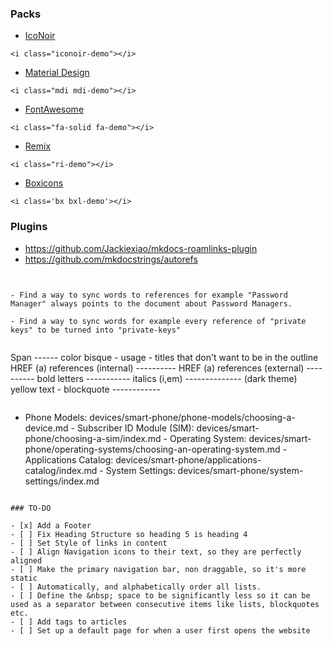 
### Packs


- [IcoNoir](https://iconoir.com/)

```
<i class="iconoir-demo"></i>
```

- [Material Design](https://pictogrammers.com/library/mdi/)

```
<i class="mdi mdi-demo"></i>
```

- [FontAwesome](https://fontawesome.com/v6/search?o=r&m=free)

```
<i class="fa-solid fa-demo"></i>
```

- [Remix](https://remixicon.com/)

```
<i class="ri-demo"></i>
```

- [Boxicons](https://boxicons.com/)

```
<i class='bx bxl-demo'></i> 
```

### Plugins


- https://github.com/Jackiexiao/mkdocs-roamlinks-plugin
- https://github.com/mkdocstrings/autorefs


```


- Find a way to sync words to references for example "Password Manager" always points to the document about Password Managers.

- Find a way to sync words for example every reference of "private keys" to be turned into "private-keys"


```

Span ------ color bisque - usage - titles that don't want to be in the outline
HREF (a) references (internal) ---------- 
HREF (a) references (external) ----------
bold letters -----------
italics (i,em) -------------- (dark theme) yellow text - 
blockquote ------------




```

```
- <i class="hgi-stroke hgi-shopping-bag-03"></i> Phone Models: devices/smart-phone/phone-models/choosing-a-device.md
      - <i class="hgi-stroke hgi-simcard-01"></i> Subscriber ID Module (SIM): devices/smart-phone/choosing-a-sim/index.md
      - <i class="hgi-stroke hgi-layers-02"></i> Operating System: devices/smart-phone/operating-systems/choosing-an-operating-system.md
      - <i class="hgi-stroke hgi-grid-view"></i> Applications Catalog: devices/smart-phone/applications-catalog/index.md
      - <i class="hgi-stroke hgi-cpu-settings"></i> System Settings: devices/smart-phone/system-settings/index.md




```

### TO-DO

- [x] Add a Footer
- [ ] Fix Heading Structure so heading 5 is heading 4
- [ ] Set Style of links in content
- [ ] Align Navigation icons to their text, so they are perfectly aligned
- [ ] Make the primary navigation bar, non draggable, so it's more static
- [ ] Automatically, and alphabetically order all lists.
- [ ] Define the &nbsp; space to be significantly less so it can be used as a separator between consecutive items like lists, blockquotes etc.
- [ ] Add tags to articles
- [ ] Set up a default page for when a user first opens the website